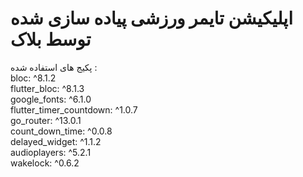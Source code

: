 # اپلیکیشن تایمر ورزشی پیاده سازی شده توسط بلاک 
پکیج های استفاده شده : <br>
  bloc: ^8.1.2 <br>
  flutter_bloc: ^8.1.3 <br>
  google_fonts: ^6.1.0 <br>
  flutter_timer_countdown: ^1.0.7 <br>
  go_router: ^13.0.1 <br>
  count_down_time: ^0.0.8 <br>
  delayed_widget: ^1.1.2 <br>
  audioplayers: ^5.2.1 <br>
  wakelock: ^0.6.2 <br>
